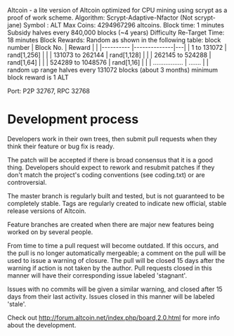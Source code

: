 Altcoin - a lite version of Altcoin optimized for CPU mining using scrypt as a proof of work scheme.
Algorithm: Scrypt-Adaptive-Nfactor (Not scrypt-jane)
Symbol :  ALT
Max Coins: 4294967296 altcoins.
Block time: 1 minutes
Subsidy halves every 840,000 blocks (~4 years)
Difficulty Re-Target Time:  18 minutes
Block Rewards: Random as shown in the following table:
block number
| Block No.                                | Reward       |   |
|----------                                |--------------|---|
| 1 to 131072                              | rand[1,256]  |   |
| 131073 to 262144                         | rand[1,128]  |   |
| 262145 to 524288                         | rand[1,64]   |   |
| 524289 to 1048576                        | rand[1,16]   |   |
| .................                        | .......      |   |
random up range halves every 131072 blocks (about 3 months)
minimum block reward is 1 ALT

Port: P2P 32767, RPC 32768


Development process
===================

Developers work in their own trees, then submit pull requests when
they think their feature or bug fix is ready.

The patch will be accepted if there is broad consensus that it is a
good thing.  Developers should expect to rework and resubmit patches
if they don't match the project's coding conventions (see coding.txt)
or are controversial.

The master branch is regularly built and tested, but is not guaranteed
to be completely stable. Tags are regularly created to indicate new
official, stable release versions of Altcoin.

Feature branches are created when there are major new features being
worked on by several people.

From time to time a pull request will become outdated. If this occurs, and
the pull is no longer automatically mergeable; a comment on the pull will
be used to issue a warning of closure. The pull will be closed 15 days
after the warning if action is not taken by the author. Pull requests closed
in this manner will have their corresponding issue labeled 'stagnant'.

Issues with no commits will be given a similar warning, and closed after
15 days from their last activity. Issues closed in this manner will be 
labeled 'stale'. 

Check out http://forum.altcoin.net/index.php/board,2.0.html for more info about the development.